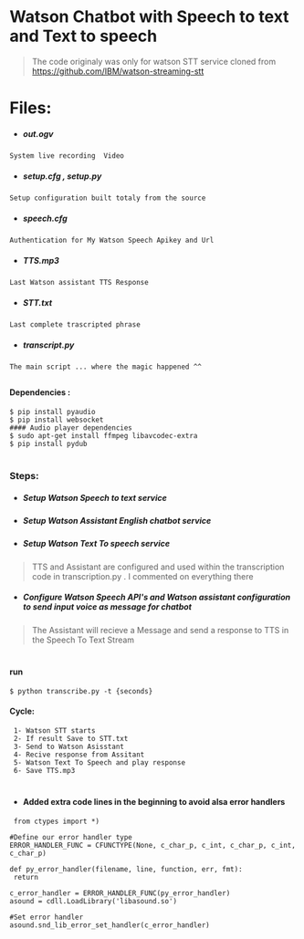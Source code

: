 # Watson Chatbot with Speech to text and Text to speech 
> The code originaly was only for watson STT service cloned from  https://github.com/IBM/watson-streaming-stt
# Files:
  - ##### out.ogv
  ``System live recording  Video ``
  - ##### setup.cfg , setup.py
  ``Setup configuration built totaly from the source``
   - ##### speech.cfg
  ``Authentication for My Watson Speech Apikey and Url``
   - ##### TTS.mp3
  ``Last Watson assistant TTS Response``
  -  ##### STT.txt
  ``Last complete trascripted phrase``
  -  ##### transcript.py
   ``The main script ... where the magic happened ^^``

 ##
 

#### Dependencies :

 ````$ sudo apt-get install libasound-dev portaudio19-dev libportaudio2 libportaudiocpp0
 $ pip install pyaudio
 $ pip install websocket 
 #### Audio player dependencies
 $ sudo apt-get install ffmpeg libavcodec-extra
 $ pip install pydub
 ````
 #
 ### Steps:
 - ##### Setup Watson Speech to text service
 - ##### Setup Watson Assistant English chatbot service 
 - ##### Setup Watson Text To speech service
 > TTS and Assistant are configured and used within the transcription code in transcription.py . I commented on everything there 
 - ##### Configure Watson Speech API's and Watson assistant configuration to send input voice as message for chatbot
 > The Assistant will recieve a Message and send a response to TTS in the Speech To Text Stream 
 #

#### run
````
$ python transcribe.py -t {seconds}

````
#### Cycle:
````
 1- Watson STT starts 
 2- If result Save to STT.txt 
 3- Send to Watson Asisstant
 4- Recive response from Assitant 
 5- Watson Text To Speech and play response
 6- Save TTS.mp3 
````

 #
 - #### Added extra code lines in the beginning to avoid alsa error handlers
 ````
  from ctypes import *)

 #Define our error handler type
 ERROR_HANDLER_FUNC = CFUNCTYPE(None, c_char_p, c_int, c_char_p, c_int, c_char_p)

 def py_error_handler(filename, line, function, err, fmt):
  return

 c_error_handler = ERROR_HANDLER_FUNC(py_error_handler)
 asound = cdll.LoadLibrary('libasound.so')

 #Set error handler
 asound.snd_lib_error_set_handler(c_error_handler)
````
 




